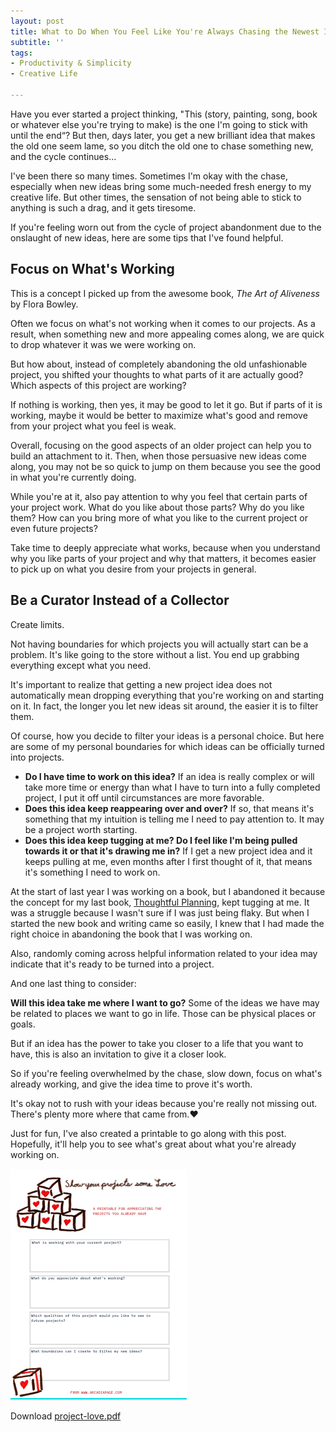 ```yaml
---
layout: post
title: What to Do When You Feel Like You're Always Chasing the Newest Idea
subtitle: ''
tags:
- Productivity & Simplicity
- Creative Life

---
```

Have you ever started a project thinking, "This (story, painting, song, book or whatever else you're trying to make) is the one I'm going to stick with until the end“? But then, days later, you get a new brilliant idea that makes the old one seem lame, so you ditch the old one to chase something new, and the cycle continues...

I've been there so many times. Sometimes I'm okay with the chase, especially when new ideas bring some much-needed fresh energy to my creative life. But other times, the sensation of not being able to stick to anything is such a drag, and it gets tiresome.

If you're feeling worn out from the cycle of project abandonment due to the onslaught of new ideas, here are some tips that I've found helpful.

## Focus on What's Working

This is a concept I picked up from the awesome book, _The Art of Aliveness_ by Flora Bowley.

Often we focus on what's not working when it comes to our projects. As a result, when something new and more appealing comes along, we are quick to drop whatever it was we were working on.

But how about, instead of completely abandoning the old unfashionable project, you shifted your thoughts to what parts of it are actually good? Which aspects of this project are working?

If nothing is working, then yes, it may be good to let it go. But if parts of it is working, maybe it would be better to maximize what's good and remove from your project what you feel is weak.

Overall, focusing on the good aspects of an older project can help you to build an attachment to it. Then, when those persuasive new ideas come along, you may not be so quick to jump on them because you see the good in what you're currently doing.

While you're at it, also pay attention to why you feel that certain parts of your project work. What do you like about those parts? Why do you like them? How can you bring more of what you like to the current project or even future projects?

Take time to deeply appreciate what works, because when you understand why you like parts of your project and why that matters, it becomes easier to pick up on what you desire from your projects in general.

## Be a Curator Instead of a Collector

Create limits.

Not having boundaries for which projects you will actually start can be a problem.  It's like going to the store without a list. You end up grabbing everything except what you need.

It's important to realize that getting a new project idea does not automatically mean dropping everything that you're working on and starting on it. In fact, the longer you let new ideas sit around, the easier it is to filter them.

Of course, how you decide to filter your ideas is a personal choice. But here are some of my personal boundaries for which ideas can be officially turned into projects.

* **Do I have time to work on this idea?** If an idea is really complex or will take more time or energy than what I have to turn into a fully completed project, I put it off until circumstances are more favorable.
* **Does this idea keep reappearing over and over?** If so, that means it's something that my intuition is telling me I need to pay attention to. It may be a project worth starting.
* **Does this idea keep tugging at me? Do I feel like I'm being pulled towards it or that it's drawing me in?** If I get a new project idea and it keeps pulling at me, even months after I first thought of it, that means it's something I need to work on.

At the start of last year I was working on a book, but I abandoned it because the concept for my last book, [Thoughtful Planning](https://payhip.com/b/YSucT), kept tugging at me. It was a struggle because I wasn't sure if I was just being flaky. But when I started the new book and writing came so easily, I knew that I had made the right choice in abandoning the book that I was working on.

Also, randomly coming across helpful information related to your idea may indicate that it's ready to be turned into a project.

And one last thing to consider:

**Will this idea take me where I want to go?** Some of the ideas we have may be related to places we want to go in life. Those can be physical places or goals.

But if an idea has the power to take you closer to a life that you want to have, this is also an invitation to give it a closer look.

So if you're feeling overwhelmed by the chase, slow down, focus on what's already working, and give the idea time to prove it's worth.

It's okay not to rush with your ideas because you're really not missing out.  There's plenty more where that came from.❤️

Just for fun, I've also created a printable to go along with this post. Hopefully, it'll help you to see what's great about what you're already working on. 

![](/uploads/projectlove-screenshot.png)

Download [project-love.pdf](/uploads/project-love.pdf "project-love.pdf")
